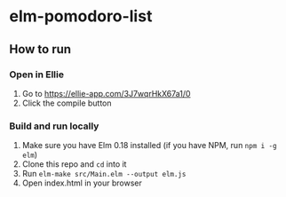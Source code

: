 # elm-pomodoro-list

## How to run

### Open in Ellie
1. Go to https://ellie-app.com/3J7wqrHkX67a1/0
2. Click the compile button

### Build and run locally
1. Make sure you have Elm 0.18 installed (if you have NPM, run `npm i -g elm`)
2. Clone this repo and `cd` into it
3. Run `elm-make src/Main.elm --output elm.js`
4. Open index.html in your browser
